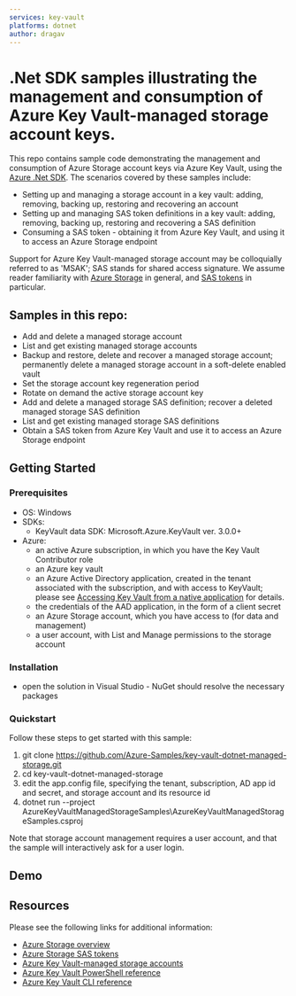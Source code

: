 ```yaml
---
services: key-vault
platforms: dotnet
author: dragav
---
```


# .Net SDK samples illustrating the management and consumption of Azure Key Vault-managed storage account keys.  

This repo contains sample code demonstrating the management and consumption of Azure Storage account keys via Azure Key Vault, using the [Azure .Net SDK](https://docs.microsoft.com/en-us/dotnet/api/overview/azure/key-vault?view=azure-dotnet). The scenarios covered by these samples include:

* Setting up and managing a storage account in a key vault: adding, removing, backing up, restoring and recovering an account
* Setting up and managing SAS token definitions in a key vault: adding, removing, backing up, restoring and recovering a SAS definition
* Consuming a SAS token - obtaining it from Azure Key Vault, and using it to access an Azure Storage endpoint

Support for Azure Key Vault-managed storage account may be colloquially referred to as 'MSAK'; SAS stands for shared access signature. We assume reader familiarity with [Azure Storage](https://docs.microsoft.com/en-us/azure/storage/) in general, and [SAS tokens](https://docs.microsoft.com/en-us/azure/storage/common/storage-dotnet-shared-access-signature-part-1) in particular. 

## Samples in this repo:

* Add and delete a managed storage account
* List and get existing managed storage accounts
* Backup and restore, delete and recover a managed storage account; permanently delete a managed storage account in a soft-delete enabled vault
* Set the storage account key regeneration period
* Rotate on demand the active storage account key 
* Add and delete a managed storage SAS definition; recover a deleted managed storage SAS definition
* List and get existing managed storage SAS definitions
* Obtain a SAS token from Azure Key Vault and use it to access an Azure Storage endpoint

## Getting Started

### Prerequisites

- OS: Windows
- SDKs:
    - KeyVault data SDK: Microsoft.Azure.KeyVault ver. 3.0.0+
- Azure:
    - an active Azure subscription, in which you have the Key Vault Contributor role
	- an Azure key vault
    - an Azure Active Directory application, created in the tenant associated with the subscription, and with access to KeyVault; please see [Accessing Key Vault from a native application](https://blogs.technet.microsoft.com/kv/2016/09/17/accessing-key-vault-from-a-native-application) for details.
    - the credentials of the AAD application, in the form of a client secret
    - an Azure Storage account, which you have access to (for data and management)
    - a user account, with List and Manage permissions to the storage account
    

### Installation

- open the solution in Visual Studio - NuGet should resolve the necessary packages

### Quickstart
Follow these steps to get started with this sample:

1. git clone https://github.com/Azure-Samples/key-vault-dotnet-managed-storage.git
2. cd key-vault-dotnet-managed-storage
4. edit the app.config file, specifying the tenant, subscription, AD app id and secret, and storage account and its resource id
5. dotnet run --project AzureKeyVaultManagedStorageSamples\AzureKeyVaultManagedStorageSamples.csproj

Note that storage account management requires a user account, and that the sample will interactively ask for a user login. 

## Demo


## Resources

Please see the following links for additional information:

- [Azure Storage overview](https://docs.microsoft.com/en-us/azure/storage/)
- [Azure Storage SAS tokens](https://docs.microsoft.com/en-us/azure/storage/common/storage-dotnet-shared-access-signature-part-1)
- [Azure Key Vault-managed storage accounts](https://docs.microsoft.com/en-us/azure/key-vault/key-vault-ovw-storage-keys)
- [Azure Key Vault PowerShell reference](https://docs.microsoft.com/en-us/powershell/module/azurerm.keyvault/?view=azurermps-5.7.0)
- [Azure Key Vault CLI reference](https://docs.microsoft.com/en-us/cli/azure/keyvault?view=azure-cli-latest)



